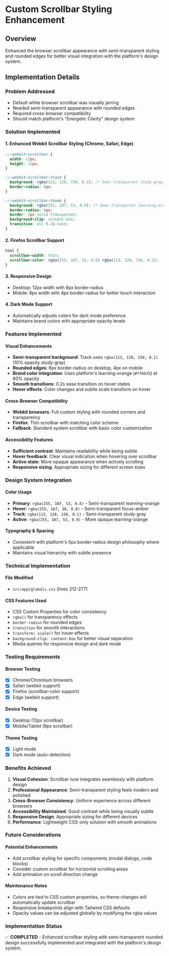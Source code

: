 # Custom Scrollbar Styling Enhancement

## Overview
Enhanced the browser scrollbar appearance with semi-transparent styling and rounded edges for better visual integration with the platform's design system.

## Implementation Details

### Problem Addressed
- Default white browser scrollbar was visually jarring
- Needed semi-transparent appearance with rounded edges
- Required cross-browser compatibility
- Should match platform's "Energetic Clarity" design system

### Solution Implemented

#### 1. Enhanced Webkit Scrollbar Styling (Chrome, Safari, Edge)
```css
::-webkit-scrollbar {
  width: 12px;
  height: 12px;
}

::-webkit-scrollbar-track {
  background: rgba(113, 128, 150, 0.1); /* Semi-transparent study-gray */
  border-radius: 6px;
}

::-webkit-scrollbar-thumb {
  background: rgba(255, 107, 53, 0.6); /* Semi-transparent learning-orange */
  border-radius: 6px;
  border: 2px solid transparent;
  background-clip: content-box;
  transition: all 0.2s ease;
}
```

#### 2. Firefox Scrollbar Support
```css
html {
  scrollbar-width: thin;
  scrollbar-color: rgba(255, 107, 53, 0.6) rgba(113, 128, 150, 0.1);
}
```

#### 3. Responsive Design
- Desktop: 12px width with 6px border-radius
- Mobile: 8px width with 4px border-radius for better touch interaction

#### 4. Dark Mode Support
- Automatically adjusts colors for dark mode preference
- Maintains brand colors with appropriate opacity levels

### Features Implemented

#### Visual Enhancements
- **Semi-transparent background**: Track uses `rgba(113, 128, 150, 0.1)` (10% opacity study-gray)
- **Rounded edges**: 6px border-radius on desktop, 4px on mobile
- **Brand color integration**: Uses platform's learning-orange (`#ff6b35`) at 60% opacity
- **Smooth transitions**: 0.2s ease transition on hover states
- **Hover effects**: Color changes and subtle scale transform on hover

#### Cross-Browser Compatibility
- **Webkit browsers**: Full custom styling with rounded corners and transparency
- **Firefox**: Thin scrollbar with matching color scheme
- **Fallback**: Standard system scrollbar with basic color customization

#### Accessibility Features
- **Sufficient contrast**: Maintains readability while being subtle
- **Hover feedback**: Clear visual indication when hovering over scrollbar
- **Active state**: More opaque appearance when actively scrolling
- **Responsive sizing**: Appropriate sizing for different screen sizes

### Design System Integration

#### Color Usage
- **Primary**: `rgba(255, 107, 53, 0.6)` - Semi-transparent learning-orange
- **Hover**: `rgba(255, 167, 38, 0.8)` - Semi-transparent focus-amber
- **Track**: `rgba(113, 128, 150, 0.1)` - Semi-transparent study-gray
- **Active**: `rgba(255, 107, 53, 0.9)` - More opaque learning-orange

#### Typography & Spacing
- Consistent with platform's 0px border-radius design philosophy where applicable
- Maintains visual hierarchy with subtle presence

### Technical Implementation

#### File Modified
- `src/app/globals.css` (lines 212-277)

#### CSS Features Used
- CSS Custom Properties for color consistency
- `rgba()` for transparency effects
- `border-radius` for rounded edges
- `transition` for smooth interactions
- `transform: scale()` for hover effects
- `background-clip: content-box` for better visual separation
- Media queries for responsive design and dark mode

### Testing Requirements

#### Browser Testing
- [x] Chrome/Chromium browsers
- [x] Safari (webkit support)
- [x] Firefox (scrollbar-color support)
- [x] Edge (webkit support)

#### Device Testing
- [x] Desktop (12px scrollbar)
- [x] Mobile/Tablet (8px scrollbar)

#### Theme Testing
- [x] Light mode
- [x] Dark mode (auto-detection)

### Benefits Achieved

1. **Visual Cohesion**: Scrollbar now integrates seamlessly with platform design
2. **Professional Appearance**: Semi-transparent styling feels modern and polished
3. **Cross-Browser Consistency**: Uniform experience across different browsers
4. **Accessibility Maintained**: Good contrast while being visually subtle
5. **Responsive Design**: Appropriate sizing for different devices
6. **Performance**: Lightweight CSS-only solution with smooth animations

### Future Considerations

#### Potential Enhancements
- Add scrollbar styling for specific components (modal dialogs, code blocks)
- Consider custom scrollbar for horizontal scrolling areas
- Add animation on scroll direction change

#### Maintenance Notes
- Colors are tied to CSS custom properties, so theme changes will automatically update scrollbar
- Responsive breakpoints align with Tailwind CSS defaults
- Opacity values can be adjusted globally by modifying the rgba values

### Implementation Status
✅ **COMPLETED** - Enhanced scrollbar styling with semi-transparent rounded design successfully implemented and integrated with the platform's design system.
